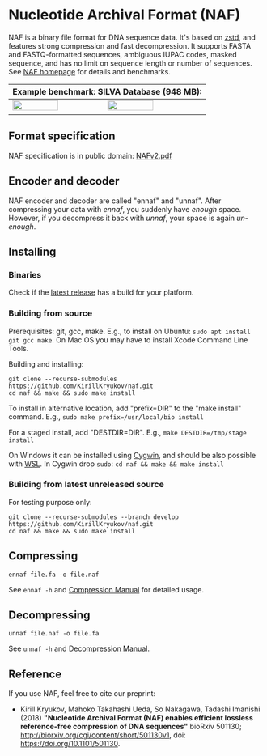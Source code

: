# Nucleotide Archival Format (NAF)

NAF is a binary file format for DNA sequence data.
It's based on [zstd](http://www.zstd.net/), and features strong compression and fast decompression.
It supports FASTA and FASTQ-formatted sequences, ambiguous IUPAC codes, masked sequence,
and has no limit on sequence length or number of sequences. See [NAF homepage](http://kirill-kryukov.com/study/naf/) for details and benchmarks.

| Example benchmark: SILVA Database (948 MB): |
|---------------------------------------------|
| <img src="http://kirill-kryukov.com/study/naf/images/SILVA-ratio-vs-cd-speed-lin.svg" width="49%" height="49%"> <img src="http://kirill-kryukov.com/study/naf/images/SILVA-ratio-vs-d-speed-lin.svg" width="49%" height="49%"> |


## Format specification

NAF specification is in public domain: [NAFv2.pdf](NAFv2.pdf)

## Encoder and decoder

NAF encoder and decoder are called "ennaf" and "unnaf".
After compressing your data with _ennaf_, you suddenly have _enough_ space.
However, if you decompress it back with _unnaf_, your space is again _un-enough_.

## Installing

### Binaries

Check if the [latest release](https://github.com/KirillKryukov/naf/releases) has a build for your platform.

### Building from source

Prerequisites: git, gcc, make.
E.g., to install on Ubuntu: `sudo apt install git gcc make`.
On Mac OS you may have to install Xcode Command Line Tools.

Building and installing:

```
git clone --recurse-submodules https://github.com/KirillKryukov/naf.git
cd naf && make && sudo make install
```

To install in alternative location, add "prefix=DIR" to the "make install" command. E.g., `sudo make prefix=/usr/local/bio install`

For a staged install, add "DESTDIR=DIR". E.g., `make DESTDIR=/tmp/stage install`

On Windows it can be installed using [Cygwin](https://www.cygwin.com/),
and should be also possible with [WSL](https://docs.microsoft.com/en-us/windows/wsl/install-win10).
In Cygwin drop `sudo`: `cd naf && make && make install`

### Building from latest unreleased source

For testing purpose only:
```
git clone --recurse-submodules --branch develop https://github.com/KirillKryukov/naf.git
cd naf && make && sudo make install
```

## Compressing

`ennaf file.fa -o file.naf`

See `ennaf -h` and [Compression Manual](Compress.md) for detailed usage.

## Decompressing

`unnaf file.naf -o file.fa`

See `unnaf -h` and [Decompression Manual](Decompress.md).

## Reference

If you use NAF, feel free to cite our preprint:

 * Kirill Kryukov, Mahoko Takahashi Ueda, So Nakagawa, Tadashi Imanishi (2018)
**"Nucleotide Archival Format (NAF) enables efficient lossless reference-free compression of DNA sequences"**
bioRxiv 501130; http://biorxiv.org/cgi/content/short/501130v1, doi: https://doi.org/10.1101/501130.

